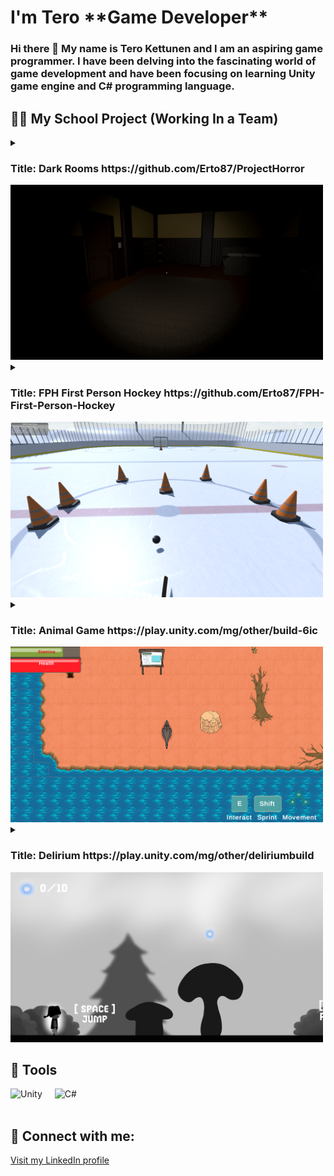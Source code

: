 <h1>I'm Tero <strong>**Game Developer**</strong></h1>
<h3>Hi there 👋 My name is Tero Kettunen and I am an aspiring game programmer. I have been delving into the fascinating world of game development and have been focusing on learning Unity game engine and C# programming language.</h3>

<h2>👨‍💻 My School Project (Working In a Team)</h2>
<details>
<summary><h3>Title: Dark Rooms https://github.com/Erto87/ProjectHorror</h3><img alt="DarkRooms" width="500px" src="https://raw.githubusercontent.com/Erto87/Erto87/main/DarkRooms.png"/></summary>

[[Gameplay video]](https://www.youtube.com/watch?v=7ZX4Ji5UHEM&ab_channel=Diskokeisari)

<details>
<summary><h3>Example code I made for examining game objects in game</h3></summary>
  
```
public class Examine : MonoBehaviour
{
    Camera mainCam;//Camera Object Will Be Placed In Front Of
    GameObject clickedObject;//Currently Clicked Object
    public PauseAndInventoryMenu pauseAndInventoryMenu;

    //Holds Original Postion And Rotation So The Object Can Be Replaced Correctly
    Vector3 originaPosition;
    Vector3 originalRotation;

    //If True Allow Rotation Of Object
    public bool examineMode;
    // Controls the speed of the zoom
    private float scrollSpeed = 10f;
    

    void Start()
    {
        mainCam = Camera.main;// Get the main camera in the scene
        examineMode = false;// Set examine mode to false at the start
        pauseAndInventoryMenu = FindObjectOfType<PauseAndInventoryMenu>();
    }

    private void Update()
    {
        //ClickObject();//Decide what object to examine

        TurnObject();//Allows object to be rotated

        ExitExamineMode();//Returns object to original postion

        ZoomCamera();// Zoom camera
    }

    void ZoomCamera()
    {
        if (examineMode == true)  // Only zoom if in examine mode
        {
            if (mainCam.orthographic)// If the camera is in orthographic mode
            {
                mainCam.orthographicSize -= Input.GetAxis("Mouse ScrollWheel") * scrollSpeed;// Zoom in/out based on scroll wheel input
            }
            else 
            {
                mainCam.fieldOfView -= Input.GetAxis("Mouse ScrollWheel") * scrollSpeed; // Zoom in/out based on scroll wheel input
            }
        }
    }

    void ClickObject()
    {
        if (Input.GetKeyDown(KeyCode.F) && examineMode == false)// Check if F key is pressed and not already in examine mode
        {
            // Find the center of the screen in world space
            Vector3 screenCenter = new Vector3(mainCam.pixelWidth / 2f, mainCam.pixelHeight / 2f, 1f);
            Vector3 worldCenter = mainCam.ScreenToWorldPoint(screenCenter);

            // Cast a ray from the center of the screen forward
            RaycastHit hit;
            Ray ray = new Ray(worldCenter, mainCam.transform.forward);
            //Ray ray = mainCam.ScreenPointToRay(Input.mousePosition);

            // If the ray hits an object with the "Item" tag
            if (Physics.Raycast(ray, out hit))
            {
                if (hit.transform.tag == "Item")
                {
                    //ClickedObject Will Be The Object Hit By The Raycast
                    clickedObject = hit.transform.gameObject;

                    //Save The Original Postion And Rotation
                    originaPosition = clickedObject.transform.position;
                    originalRotation = clickedObject.transform.rotation.eulerAngles;

                    //Now Move Object In Front Of Camera
                    clickedObject.transform.position = mainCam.transform.position + (transform.forward * 1f);

                    //Pause The Game
                    Time.timeScale = 0;

                    //Turn Examine Mode To True
                    examineMode = true;
                }
            }
        }
    }

    void TurnObject()
    {
        if (Input.GetMouseButton(0) && examineMode)// Check if left mouse button is held down and in examine mode
        {
            float rotationSpeed = 15;

            // Get mouse movement and rotate the object accordingly
            float xAxis = Input.GetAxis("Mouse X") * rotationSpeed;
            float yAxis = Input.GetAxis("Mouse Y") * rotationSpeed;

            clickedObject.transform.Rotate(Vector3.up, -xAxis, Space.World);
            clickedObject.transform.Rotate(Vector3.right, yAxis, Space.World);
        }
    }

    void ExitExamineMode()
    {
        // If the player is currently examining an object and there is no other object currently selected,
        // or if the right mouse button is being held down and the game is not paused, continue with the examine mode.
        if (examineMode && clickedObject == null || Input.GetMouseButton(1) && pauseAndInventoryMenu.gameIsPaused == false)
        {
            mainCam.fieldOfView = 60f;
            //Reset Object To Original Position

            if (clickedObject != null)
            {
                clickedObject.transform.position = originaPosition;
                clickedObject.transform.eulerAngles = originalRotation;
            }
           
            //Unpause Game
            Time.timeScale = 1;

            //Return To Normal State
            examineMode = false;

        }
    }
}
```

</details>

Genre: Horror survival

Reference games: Resident Evil, Amnesia

Game Elements: Light & Dark environment, flashlight, inventory, items to collect

Player: SinglePlayer

Technical Form: 3D 1920x1080

View: First Person

Version Control: Unity 2022.1.22f1

Platform: PC

Language: C#

Device: PC

Gameplay: In this game, the player finds themselves trapped in a haunted hotel, mansion, or house and must find a way to escape while evading a terrifying presence that is determined to kill them. The player must utilize light sources, such as a flashlight, to navigate through the environment and gather essential items to aid their progression.

Controls: The player will use the WASD keys for movement and the mouse for camera control. Controller support will also be implemented.

Story: The player assumes the role of a visitor who becomes trapped inside the hotel, mansion, or house due to an unknown force that prevents them from leaving.

Game Mechanics:

Stealth: The player must avoid detection by the malevolent presence by utilizing environmental hiding spots and cover.
Puzzle Solving: To progress and find an escape route, the player must solve various puzzles.
Exploration: The player needs to thoroughly explore the environment to unveil the building's history and discover valuable items.
UI Design: The game's user interface (UI) will have a minimalist design.

This Game Design Document outlines the key aspects of the Project Horror Game, including its genre, references, gameplay mechanics, controls, story, and technical details. It serves as a roadmap and reference for the development team to ensure a cohesive and immersive horror survival experience.
</details>

<details>
<summary><h3>Title: FPH First Person Hockey https://github.com/Erto87/FPH-First-Person-Hockey</h3><img alt="FPH" width="500px" src="https://raw.githubusercontent.com/Erto87/Erto87/main/FPH.png"/></summary>

[[Gameplay video]](https://www.youtube.com/watch?v=jUX5UMskR-0&ab_channel=Diskokeisari)

<details>
<summary><h3>Example code I made for following game time</h3></summary>
  
```
public class TimerController : NetworkBehaviour
{
    public static TimerController instance;  // Singleton instance of the TimerController
    public TextMeshPro timerText, timerText2;  // Text objects to display the timer
    public float timer = 300.0f;  // Initial timer value
    //public bool isTimer = false;
    public NetworkVariable<bool> isTimer = new NetworkVariable<bool>(false, NetworkVariableReadPermission.Everyone);  // Network variable to synchronize the timer across the network

    //public NetworkVariable<bool> playReplay = new NetworkVariable<bool>(false, NetworkVariableReadPermission.Everyone);
    public bool playReplay;  // Bool to control replay functionality
    public bool playReplayOnce;  // Bool to ensure replay is started only once

    public GameObject playerCamera;  // Reference to the player camera object
    public NetworkVariable<bool> endOfPeriod = new NetworkVariable<bool>(false, NetworkVariableReadPermission.Everyone);  // Network variable to indicate the end of the period

    void Start()
    {
        playReplayOnce = false;
        //StartTimer();
        instance = this;  // Assign the singleton instance
        //isTimer.Value = false;
    }

    void Update()
    {
        HandleTimer();  // Update the timer logic
    }

    // Display the current time on the timer text objects
    void DisplayTime()
    {
        int minutes = Mathf.FloorToInt(timer / 60.0f);  // Calculate the minutes
        int seconds = Mathf.FloorToInt(timer - minutes * 60);  // Calculate the seconds
        timerText.text = string.Format("{0:00}:{1:00}", minutes, seconds);  // Update the timer text
        timerText2.text = string.Format("{0:00}:{1:00}", minutes, seconds);  // Update the secondary timer text
    }

    // Start the timer
    public void StartTimer()
    {
        playReplayOnce = false;
        playReplay = false;
        timerText.color = Color.green;  // Set the timer text color to green
        timerText2.color = Color.green;  // Set the secondary timer text color to green
        if (IsServer)
        {
            isTimer.Value = true;  // Set the isTimer network variable to true on the server
        }
    }

    // Stop the timer
    public void StopTimer()
    {
        timerText.color = Color.red;  // Set the timer text color to red
        timerText2.color = Color.red;  // Set the secondary timer text color to red
        if (IsServer)
        {
            isTimer.Value = false;  // Set the isTimer network variable to false on the server
        }
        if (!playReplayOnce)
        {
            StartCoroutine(StartReplay());  // Start the replay coroutine
            StartCoroutine(StopReplay());  // Start the stop replay coroutine
            playReplayOnce = true;  // Set the playReplayOnce bool to true
        }
    }

    // Reset the timer to its initial value
    public void ResetTimer()
    {
        timer = 300.0f;  // Reset the timer value
        DisplayTime();  // Update the timer display
        StartTimer();  // Start the timer
    }

    // End the current period
    public void EndOfPeriod()
    {
        if (IsServer)
        {
            endOfPeriod.Value = true;  // Set the endOfPeriod network variable to true on the server
        }
        timerText.ToString();  // Convert the timer text to a string
        timerText.color = Color.red;  // Set the timer text color to red
        if (IsHost)
        {
            isTimer.Value = false;  // Set the isTimer network variable to false on the host
        }
        StartCoroutine(ShowEndOfPeriod());  // Start the show end of period coroutine
    }

    // Handle the timer countdown and check if the period has ended
    void HandleTimer()
    {
        if (isTimer.Value)
        {
            timer -= Time.deltaTime;  // Decrease the timer value based on deltaTime
            DisplayTime();  // Update the timer display
        }

        if (timer <= 0f)
        {
            timerText.text = string.Format("00:00");  // Set the timer text to "00:00"
            timerText2.text = string.Format("00:00");  // Set the secondary timer text to "00:00"
            EndOfPeriod();  // End the current period
        }
    }

    // Coroutine to start the replay
    public IEnumerator StartReplay()
    {
        Debug.Log("StartReplay");
        yield return new WaitForSeconds(3);  // Wait for 3 seconds
        PuckManager.Instance.DestroyAllPucks();  // Destroy all pucks in the PuckManager
        playReplay = true;  // Set the playReplay bool to true
        Debug.Log("Replay Started");
    }

    // Coroutine to stop the replay
    public IEnumerator StopReplay()
    {
        Debug.Log("StopReplay");
        yield return new WaitForSeconds(7);  // Wait for 7 seconds
        playReplay = false;  // Set the playReplay bool to false
        playReplayOnce = false;  // Reset the playReplayOnce bool
        Debug.Log("Replay Stopped");
    }

    // Coroutine to show the end of the period
    public IEnumerator ShowEndOfPeriod()
    {
        if (IsServer)
        {
            endOfPeriod.Value = true;  // Set the endOfPeriod network variable to true on the server
        }
        yield return new WaitForSeconds(3);  // Wait for 3 seconds
        playerCamera.gameObject.SetActive(false);  // Deactivate the player camera
    }
}
```

</details>

FPH (First Person Hockey) is a sports game developed using Unity and programmed in C#. The game offers both an online mode and a training mode. FPH falls under the sports genre with semi-realistic gameplay mechanics, providing an immersive first-person perspective.

Controls:
Movement: Players navigate the game environment using the WASD keys on the keyboard (support xbox controller).
Camera: The camera follows the player's head movements, simulating a first-person perspective. The mouse is used to control the camera direction and aim.
Actions: shooting and passing are performed using mouse clicks and keyboard inputs.

Game Modes:
Online Mode: Players can connect with opponents online.
Training Mode: Single player training.


</details>


<details>
<summary><h3>Title: Animal Game https://play.unity.com/mg/other/build-6ic</h3><img alt="AnimalGame" width="500px" src="https://raw.githubusercontent.com/Erto87/Erto87/main/AnimalGame.png"/></summary>

<details>
<summary><h3>Example code I made for sprinting</h3></summary>
  
```
public class PlayerSprintHandler : MonoBehaviour
{
    public Slider staminaBar;  // Reference to the UI slider that displays stamina

    private int maxStamina = 100;  // Maximum stamina value
    [HideInInspector] public int currentStamina;  // Current stamina value (hidden in the Inspector)

    private WaitForSeconds regenTick = new WaitForSeconds(0.1f);  // Wait time between stamina regeneration ticks
    private Coroutine regen;  // Coroutine for stamina regeneration

    public static PlayerSprintHandler instance;  // Static reference to the PlayerSprintHandler instance

    private void Awake()
    {
        instance = this;  // Set the static instance reference to this script
    }

    void Start()
    {
        currentStamina = maxStamina;  // Set the current stamina to the maximum value
        staminaBar.maxValue = maxStamina;  // Set the maximum value of the stamina bar UI
        staminaBar.value = maxStamina;  // Set the initial value of the stamina bar UI to maximum
    }

    public void UseStamina(int amount)
    {
        if (currentStamina - amount >= 0)  // Check if there's enough stamina to use
        {
            currentStamina -= amount;  // Decrease the current stamina by the specified amount
            staminaBar.value = currentStamina;  // Update the stamina bar UI

            if (regen != null)
                StopCoroutine(regen);  // Stop the stamina regeneration coroutine if it's already running

            regen = StartCoroutine(RegenStamina());  // Start the stamina regeneration coroutine
        }
        else
        {
            Debug.Log("OUT OF STAMINA");  // Output a debug message indicating that there's not enough stamina
        }
    }

    private IEnumerator RegenStamina()
    {
        yield return new WaitForSeconds(2);  // Wait for 2 seconds before starting the stamina regeneration

        while (currentStamina < maxStamina)  // Continue the loop until stamina reaches the maximum value
        {
            currentStamina += maxStamina / 100;  // Increment the stamina by a percentage of the maximum value
            staminaBar.value = currentStamina;  // Update the stamina bar UI
            yield return regenTick;  // Wait for the specified time before the next regeneration tick
        }

        regen = null;  // Set the stamina regeneration coroutine reference to null when regeneration is complete
    }
}
```

</details>



What is it?
The project is a 2D top-down action game played as an animal, showcasing the life of the animal with information about it. It will be a browser game.

Gameplay mechanics
The player chooses a continent with an animal on the world map. After that, the player gets to play as the animal in a top-down view, gathering food and avoiding dangers until reaching the finish line.

The maps are freeroam areas.

The player will find information "pop-ups" in the form of signs, providing details about the playable animal, its environment, and the threats it faces. At the end of each level, there will be a quiz based on the information pop-ups. Points are awarded for correct quiz answers.

The quiz will be located at the center of the map and won't allow the player to answer it if they haven't found all the information pop-ups. It will notify how many are still missing.

The player moves by WASD.

Enemies will patrol the level, attacking the player if they get close enough.

Food pickups heal the player.
Art style
The art style will be cartoon-like, with large colorful assets to appeal to children. The character art will be in a top-down perspective, while the environmental art will be partially top-down and partially side view.

</details>

<details>
<summary><h3>Title: Delirium https://play.unity.com/mg/other/deliriumbuild</h3><img alt="Delirium" width="500px" src="https://raw.githubusercontent.com/Erto87/Erto87/main/Delirium.png"/></summary>

<details>
<summary><h3>Example code I made for collectables</h3></summary>
  
```
public class ScoreManager : MonoBehaviour
{
    public static ScoreManager instance;
    public TextMeshProUGUI text;
    public int score;

    // Start is called before the first frame update
    void Start()
    {
        if (instance == null)
        {
            instance = this;
        }
    }

    public void ChangeScore(int orbValue)
    {
        score += orbValue;
        text.text = score.ToString() + "/10";
    }
}

public class Orb : MonoBehaviour
{
    public int orbValue = 1;

    private void OnTriggerEnter2D(Collider2D other)
    {
        if (other.gameObject.CompareTag("Player"))
        {
            ScoreManager.instance.ChangeScore(orbValue);
            orbValue = 0;
        }
    }
}

```

</details>

Delirium is inspired by Limbo and is a 2D platformer where the player's goal is to survive and reach end of the level. Player controls a small character in a dark and eerie environment and must collect glowing orbs. However, the journey is not easy as there are two different types of enemies that attempt to impede the player's progress.
</details>
  
<h2>🧰 Tools</h2>
<div style="display:flex;">
  <div style="margin-right:20px;">
    <img alt="Unity" width="100px" src="https://upload.wikimedia.org/wikipedia/commons/8/8a/Official_unity_logo.png"/>
  </div>
  <div>
    <img alt="C#" width="100px" src="https://upload.wikimedia.org/wikipedia/commons/4/4f/Csharp_Logo.png"/>
  </div>
</div>
<br />

<h2>🤳 Connect with me:</h2>
<a href="https://www.linkedin.com/in/tapio-kettunen-aa46a21b4" target="_blank">Visit my LinkedIn profile</a>



<!--
**Erto87/Erto87** is a ✨ _special_ ✨ repository because its `README.md` (this file) appears on your GitHub profile.

Here are some ideas to get you started:

- 🔭 I’m currently working on ...
- 🌱 I’m currently learning ...
- 👯 I’m looking to collaborate on ...
- 🤔 I’m looking for help with ...
- 💬 Ask me about ...
- 📫 How to reach me: ...
- 😄 Pronouns: ...
- ⚡ Fun fact: ...
-->

